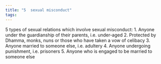 ```yaml
---
title: "5  sexual misconduct"
tags: 
---
```



5 types of sexual relations which involve sexual misconduct: 1. Anyone under the guardianship of their parents, i.e. under-aged 2. Protected by Dhamma, monks, nuns or those who have taken a vow of celibacy 3. Anyone married to someone else, i.e. adultery 4. Anyone undergoing punishment, i.e. prisoners 5. Anyone who is engaged to be married to someone else
